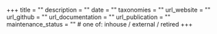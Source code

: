 +++
title = ""
description = ""
date = ""
taxonomies = ""
url_website = ""
url_github = ""
url_documentation = ""
url_publication = ""
maintenance_status = "" # one of: inhouse / external / retired
+++

